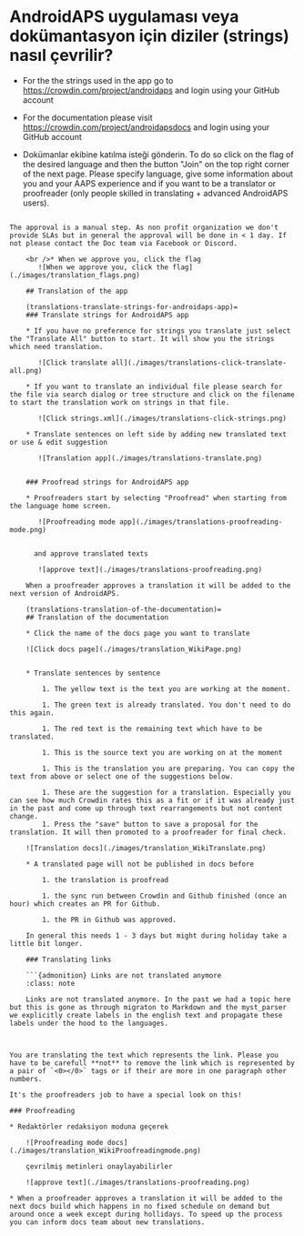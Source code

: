 # AndroidAPS uygulaması veya dokümantasyon için diziler (strings) nasıl çevrilir?

* For the the strings used in the app go to <https://crowdin.com/project/androidaps> and login using your GitHub account
* For the documentation please visit <https://crowdin.com/project/androidapsdocs> and login using your GitHub account

* Dokümanlar ekibine katılma isteği gönderin. To do so click on the flag of the desired language and then the button "Join" on the top right corner of the next page. Please specify language, give some information about you and your AAPS experience and if you want to be a translator or proofreader (only people skilled in translating + advanced AndroidAPS users).

```{admonition} Time for Approval :class: note

The approval is a manual step. As non profit organization we don't provide SLAs but in general the approval will be done in < 1 day. If not please contact the Doc team via Facebook or Discord.

    <br />* When we approve you, click the flag
       ![When we approve you, click the flag](./images/translation_flags.png)
    
    ## Translation of the app
    
    (translations-translate-strings-for-androidaps-app)=
    ### Translate strings for AndroidAPS app
    
    * If you have no preference for strings you translate just select the "Translate All" button to start. It will show you the strings which need translation.
    
       ![Click translate all](./images/translations-click-translate-all.png)
    
    * If you want to translate an individual file please search for the file via search dialog or tree structure and click on the filename to start the translation work on strings in that file.
    
       ![Click strings.xml](./images/translations-click-strings.png)
    
    * Translate sentences on left side by adding new translated text or use & edit suggestion 
    
       ![Translation app](./images/translations-translate.png)
    
    
    ### Proofread strings for AndroidAPS app
    
    * Proofreaders start by selecting "Proofread" when starting from the language home screen.
    
       ![Proofreading mode app](./images/translations-proofreading-mode.png) 
    
    
      and approve translated texts 
    
       ![approve text](./images/translations-proofreading.png)
    
    When a proofreader approves a translation it will be added to the next version of AndroidAPS.
    
    (translations-translation-of-the-documentation)=
    ## Translation of the documentation
    
    * Click the name of the docs page you want to translate
    
    ![Click docs page](./images/translation_WikiPage.png)
    
    
    * Translate sentences by sentence
    
        1. The yellow text is the text you are working at the moment.
    
        1. The green text is already translated. You don't need to do this again.
    
        1. The red text is the remaining text which have to be translated.
    
        1. This is the source text you are working on at the moment
    
        1. This is the translation you are preparing. You can copy the text from above or select one of the suggestions below.
    
        1. These are the suggestion for a translation. Especially you can see how much Crowdin rates this as a fit or if it was already just in the past and come up through text rearrangements but not content change.
        1. Press the "save" button to save a proposal for the translation. It will then promoted to a proofreader for final check.
    
    ![Translation docs](./images/translation_WikiTranslate.png)
    
    * A translated page will not be published in docs before 
    
        1. the translation is proofread
    
        1. the sync run between Crowdin and Github finished (once an hour) which creates an PR for Github.
    
        1. the PR in Github was approved.
    
    In general this needs 1 - 3 days but might during holiday take a little bit longer.
    
    ### Translating links
    
    ```{admonition} Links are not translated anymore
    :class: note
    
    Links are not translated anymore. In the past we had a topic here but this is gone as through migraton to Markdown and the myst_parser we explicitly create labels in the english text and propagate these labels under the hood to the languages.
    
    

You are translating the text which represents the link. Please you have to be carefull **not** to remove the link which is represented by a pair of `<0></0>` tags or if their are more in one paragraph other numbers.

It's the proofreaders job to have a special look on this!

### Proofreading

* Redaktörler redaksiyon moduna geçerek
    
    ![Proofreading mode docs](./images/translation_WikiProofreadingmode.png)
    
    çevrilmiş metinleri onaylayabilirler
    
    ![approve text](./images/translations-proofreading.png)

* When a proofreader approves a translation it will be added to the next docs build which happens in no fixed schedule on demand but around once a week except during hollidays. To speed up the process you can inform docs team about new translations.